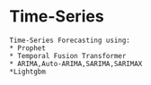 # Time-Series

```
Time-Series Forecasting using:
* Prophet
* Temporal Fusion Transformer
* ARIMA,Auto-ARIMA,SARIMA,SARIMAX
*Lightgbm
```
